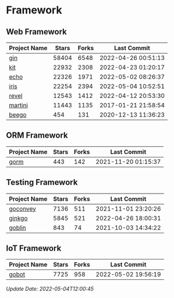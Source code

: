# Framework

## Web Framework
| Project Name | Stars | Forks | Last Commit |
| ------------ | ----- | ----- | ----------- |
| [gin](https://github.com/gin-gonic/gin) | 58404 | 6548 | 2022-04-26 00:51:13 |
| [kit](https://github.com/go-kit/kit) | 22932 | 2308 | 2022-04-23 01:20:17 |
| [echo](https://github.com/labstack/echo) | 22326 | 1971 | 2022-05-02 08:26:37 |
| [iris](https://github.com/kataras/iris) | 22254 | 2394 | 2022-05-04 10:52:51 |
| [revel](https://github.com/revel/revel) | 12543 | 1412 | 2022-04-12 20:53:30 |
| [martini](https://github.com/go-martini/martini) | 11443 | 1135 | 2017-01-21 21:58:54 |
| [beego](https://github.com/astaxie/beego) | 454 | 131 | 2020-12-13 11:36:23 |

## ORM Framework
| Project Name | Stars | Forks | Last Commit |
| ------------ | ----- | ----- | ----------- |
| [gorm](https://github.com/jinzhu/gorm) | 443 | 142 | 2021-11-20 01:15:37 |

## Testing Framework
| Project Name | Stars | Forks | Last Commit |
| ------------ | ----- | ----- | ----------- |
| [goconvey](https://github.com/smartystreets/goconvey) | 7136 | 511 | 2021-11-01 23:20:26 |
| [ginkgo](https://github.com/onsi/ginkgo) | 5845 | 521 | 2022-04-26 18:00:31 |
| [goblin](https://github.com/franela/goblin) | 843 | 74 | 2021-10-03 14:34:22 |

## IoT Framework
| Project Name | Stars | Forks | Last Commit |
| ------------ | ----- | ----- | ----------- |
| [gobot](https://github.com/hybridgroup/gobot) | 7725 | 958 | 2022-05-02 19:56:19 |

*Update Date: 2022-05-04T12:00:45*